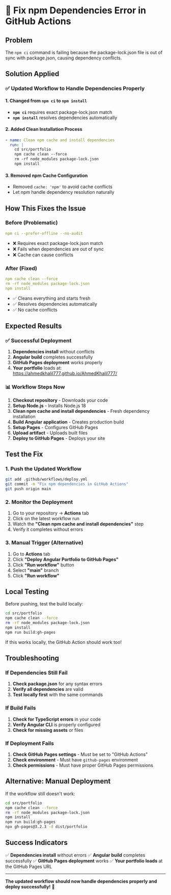 # 🔧 Fix npm Dependencies Error in GitHub Actions

## Problem
The `npm ci` command is failing because the package-lock.json file is out of sync with package.json, causing dependency conflicts.

## Solution Applied

### ✅ **Updated Workflow to Handle Dependencies Properly**

#### **1. Changed from `npm ci` to `npm install`**
- **`npm ci`** requires exact package-lock.json match
- **`npm install`** resolves dependencies automatically

#### **2. Added Clean Installation Process**
```yaml
- name: Clean npm cache and install dependencies
  run: |
    cd src/portfolio
    npm cache clean --force
    rm -rf node_modules package-lock.json
    npm install
```

#### **3. Removed npm Cache Configuration**
- Removed `cache: 'npm'` to avoid cache conflicts
- Let npm handle dependency resolution naturally

## How This Fixes the Issue

### **Before (Problematic)**
```yaml
npm ci --prefer-offline --no-audit
```
- ❌ Requires exact package-lock.json match
- ❌ Fails when dependencies are out of sync
- ❌ Cache can cause conflicts

### **After (Fixed)**
```yaml
npm cache clean --force
rm -rf node_modules package-lock.json
npm install
```
- ✅ Cleans everything and starts fresh
- ✅ Resolves dependencies automatically
- ✅ No cache conflicts

## Expected Results

### **✅ Successful Deployment**
1. **Dependencies install** without conflicts
2. **Angular build** completes successfully
3. **GitHub Pages deployment** works properly
4. **Your portfolio** loads at: https://ahmedkhalil777.github.io/AhmedKhalil777/

### **📊 Workflow Steps Now**
1. **Checkout repository** - Downloads your code
2. **Setup Node.js** - Installs Node.js 18
3. **Clean npm cache and install dependencies** - Fresh dependency installation
4. **Build Angular application** - Creates production build
5. **Setup Pages** - Configures GitHub Pages
6. **Upload artifact** - Uploads built files
7. **Deploy to GitHub Pages** - Deploys your site

## Test the Fix

### **1. Push the Updated Workflow**
```bash
git add .github/workflows/deploy.yml
git commit -m "Fix npm dependencies in GitHub Actions"
git push origin main
```

### **2. Monitor the Deployment**
1. Go to your repository → **Actions** tab
2. Click on the latest workflow run
3. Watch the **"Clean npm cache and install dependencies"** step
4. Verify it completes without errors

### **3. Manual Trigger (Alternative)**
1. Go to **Actions** tab
2. Click **"Deploy Angular Portfolio to GitHub Pages"**
3. Click **"Run workflow"** button
4. Select **"main"** branch
5. Click **"Run workflow"**

## Local Testing

Before pushing, test the build locally:

```bash
cd src/portfolio
npm cache clean --force
rm -rf node_modules package-lock.json
npm install
npm run build:gh-pages
```

If this works locally, the GitHub Action should work too!

## Troubleshooting

### **If Dependencies Still Fail**
1. **Check package.json** for any syntax errors
2. **Verify all dependencies** are valid
3. **Test locally first** with the same commands

### **If Build Fails**
1. **Check for TypeScript errors** in your code
2. **Verify Angular CLI** is properly configured
3. **Check for missing assets** or files

### **If Deployment Fails**
1. **Check GitHub Pages settings** - Must be set to "GitHub Actions"
2. **Check environment** - Must have `github-pages` environment
3. **Check permissions** - Must have proper GitHub Pages permissions

## Alternative: Manual Deployment

If the workflow still doesn't work:
```bash
cd src/portfolio
npm cache clean --force
rm -rf node_modules package-lock.json
npm install
npm run build:gh-pages
npx gh-pages@3.2.3 -d dist/portfolio
```

## Success Indicators

✅ **Dependencies install** without errors
✅ **Angular build** completes successfully
✅ **GitHub Pages deployment** works
✅ **Your portfolio loads** at the GitHub Pages URL

---

**The updated workflow should now handle dependencies properly and deploy successfully!** 🎉
